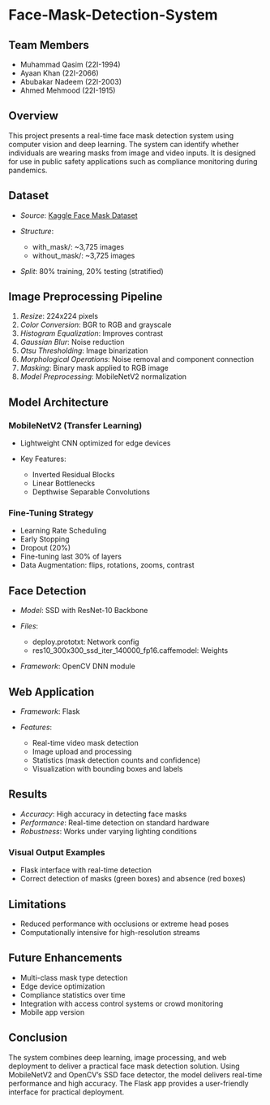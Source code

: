# Face-Mask-Detection-System

## Team Members

* Muhammad Qasim (22I-1994)
* Ayaan Khan (22I-2066)
* Abubakar Nadeem (22I-2003)
* Ahmed Mehmood (22I-1915)

## Overview

This project presents a real-time face mask detection system using computer vision and deep learning. The system can identify whether individuals are wearing masks from image and video inputs. It is designed for use in public safety applications such as compliance monitoring during pandemics.

## Dataset

* *Source*: [Kaggle Face Mask Dataset](https://www.kaggle.com/datasets/omkargurav/face-mask-dataset)
* *Structure*:

  * with_mask/: \~3,725 images
  * without_mask/: \~3,725 images
* *Split*: 80% training, 20% testing (stratified)

## Image Preprocessing Pipeline

1. *Resize*: 224x224 pixels
2. *Color Conversion*: BGR to RGB and grayscale
3. *Histogram Equalization*: Improves contrast
4. *Gaussian Blur*: Noise reduction
5. *Otsu Thresholding*: Image binarization
6. *Morphological Operations*: Noise removal and component connection
7. *Masking*: Binary mask applied to RGB image
8. *Model Preprocessing*: MobileNetV2 normalization

## Model Architecture

### MobileNetV2 (Transfer Learning)

* Lightweight CNN optimized for edge devices
* Key Features:

  * Inverted Residual Blocks
  * Linear Bottlenecks
  * Depthwise Separable Convolutions

### Fine-Tuning Strategy

* Learning Rate Scheduling
* Early Stopping
* Dropout (20%)
* Fine-tuning last 30% of layers
* Data Augmentation: flips, rotations, zooms, contrast

## Face Detection

* *Model*: SSD with ResNet-10 Backbone
* *Files*:

  * deploy.prototxt: Network config
  * res10_300x300_ssd_iter_140000_fp16.caffemodel: Weights
* *Framework*: OpenCV DNN module

## Web Application

* *Framework*: Flask
* *Features*:

  * Real-time video mask detection
  * Image upload and processing
  * Statistics (mask detection counts and confidence)
  * Visualization with bounding boxes and labels

## Results

* *Accuracy*: High accuracy in detecting face masks
* *Performance*: Real-time detection on standard hardware
* *Robustness*: Works under varying lighting conditions

### Visual Output Examples

* Flask interface with real-time detection
* Correct detection of masks (green boxes) and absence (red boxes)

## Limitations

* Reduced performance with occlusions or extreme head poses
* Computationally intensive for high-resolution streams

## Future Enhancements

* Multi-class mask type detection
* Edge device optimization
* Compliance statistics over time
* Integration with access control systems or crowd monitoring
* Mobile app version

## Conclusion

The system combines deep learning, image processing, and web deployment to deliver a practical face mask detection solution. Using MobileNetV2 and OpenCV’s SSD face detector, the model delivers real-time performance and high accuracy. The Flask app provides a user-friendly interface for practical deployment.
